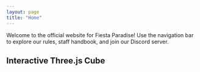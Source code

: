 ```yaml
---
layout: page
title: "Home"
---
```

Welcome to the official website for Fiesta Paradise! Use the navigation bar to explore our rules, staff handbook, and join our Discord server.

## Interactive Three.js Cube

<div id="threejs-canvas"></div>

<script src="https://cdnjs.cloudflare.com/ajax/libs/three.js/r128/three.min.js"></script>
<script>
    // Set up scene, camera, and renderer
    const scene = new THREE.Scene();
    const camera = new THREE.PerspectiveCamera(75, window.innerWidth / window.innerHeight, 0.1, 1000);
    const renderer = new THREE.WebGLRenderer();
    renderer.setSize(window.innerWidth, window.innerHeight);
    document.getElementById('threejs-canvas').appendChild(renderer.domElement);

    // Create a cube
    const geometry = new THREE.BoxGeometry();
    const material = new THREE.MeshBasicMaterial({ color: 0x00ff00 });
    const cube = new THREE.Mesh(geometry, material);
    scene.add(cube);

    // Position the camera
    camera.position.z = 5;

    // Variables to track mouse movement
    let isDragging = false;
    let previousMousePosition = {
        x: 0,
        y: 0
    };
    let rotationSpeed = {
        x: 0,
        y: 0
    };

    // Add animation
    function animate() {
        requestAnimationFrame(animate);
        cube.rotation.x += rotationSpeed.x;
        cube.rotation.y += rotationSpeed.y;

        // Gradually reduce rotation speed (simulate friction)
        rotationSpeed.x *= 0.95;
        rotationSpeed.y *= 0.95;

        renderer.render(scene, camera);
    }
    animate();

    // Add mouse interaction for dragging
    window.addEventListener('mousedown', onMouseDown, false);
    window.addEventListener('mouseup', onMouseUp, false);
    window.addEventListener('mousemove', onMouseMove, false);

    function onMouseDown(event) {
        isDragging = true;
        previousMousePosition = {
            x: event.clientX,
            y: event.clientY
        };
    }

    function onMouseUp() {
        isDragging = false;
    }

    function onMouseMove(event) {
        if (isDragging) {
            const deltaMove = {
                x: event.clientX - previousMousePosition.x,
                y: event.clientY - previousMousePosition.y
            };

            // Apply a force based on mouse movement
            rotationSpeed.x += deltaMove.y * 0.01;
            rotationSpeed.y += deltaMove.x * 0.01;

            previousMousePosition = {
                x: event.clientX,
                y: event.clientY
            };
        }
    }
</script>
